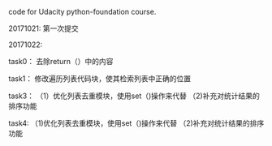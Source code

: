 
code for Udacity python-foundation course.

20171021: 第一次提交

20171022:

task0：
去除return（）中的内容

task1：
修改遍历列表代码块，使其检索列表中正确的位置

task3：
（1）优化列表去重模块，使用set（)操作来代替
（2)补充对统计结果的排序功能

task4:
（1)优化列表去重模块，使用set（)操作来代替
（2)补充对统计结果的排序功能
